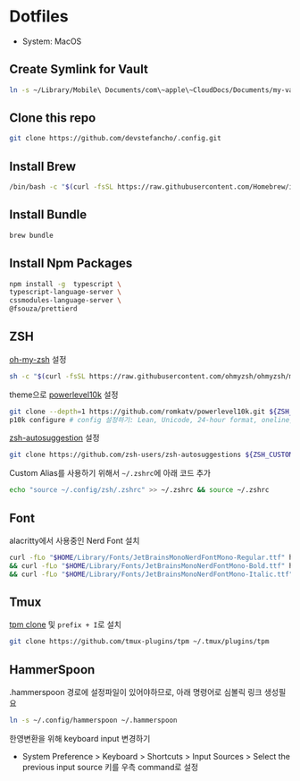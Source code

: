 # Dotfiles

- System: MacOS

## Create Symlink for Vault

```bash
ln -s ~/Library/Mobile\ Documents/com\~apple\~CloudDocs/Documents/my-vault ~/Vault
```

## Clone this repo
```bash
git clone https://github.com/devstefancho/.config.git
```

## Install Brew
```bash
/bin/bash -c "$(curl -fsSL https://raw.githubusercontent.com/Homebrew/install/HEAD/install.sh)"
```

## Install Bundle
```bash
brew bundle
```

## Install Npm Packages
```bash
npm install -g  typescript \
typescript-language-server \
cssmodules-language-server \
@fsouza/prettierd
```

## ZSH
[oh-my-zsh](https://github.com/ohmyzsh/ohmyzsh#basic-installation) 설정
```bash
sh -c "$(curl -fsSL https://raw.githubusercontent.com/ohmyzsh/ohmyzsh/master/tools/install.sh)"
```

theme으로 [powerlevel10k](https://github.com/romkatv/powerlevel10k#oh-my-zsh) 설정
```bash
git clone --depth=1 https://github.com/romkatv/powerlevel10k.git ${ZSH_CUSTOM:-$HOME/.oh-my-zsh/custom}/themes/powerlevel10k
p10k configure # config 설정하기: Lean, Unicode, 24-hour format, oneline, compact, few icons, concise, transient yes, Verbose
```

[zsh-autosuggestion](https://github.com/zsh-users/zsh-autosuggestions/blob/master/INSTALL.md#oh-my-zsh) 설정
```bash
git clone https://github.com/zsh-users/zsh-autosuggestions ${ZSH_CUSTOM:-~/.oh-my-zsh/custom}/plugins/zsh-autosuggestions
```

Custom Alias를 사용하기 위해서 `~/.zshrc`에 아래 코드 추가
```bash
echo "source ~/.config/zsh/.zshrc" >> ~/.zshrc && source ~/.zshrc
```

## Font
alacritty에서 사용중인 Nerd Font 설치
```bash
curl -fLo "$HOME/Library/Fonts/JetBrainsMonoNerdFontMono-Regular.ttf" https://github.com/ryanoasis/nerd-fonts/raw/master/patched-fonts/JetBrainsMono/Ligatures/Regular/JetBrainsMonoNerdFontMono-Regular.ttf \
&& curl -fLo "$HOME/Library/Fonts/JetBrainsMonoNerdFontMono-Bold.ttf" https://github.com/ryanoasis/nerd-fonts/raw/master/patched-fonts/JetBrainsMono/Ligatures/Bold/JetBrainsMonoNerdFontMono-Bold.ttf \
&& curl -fLo "$HOME/Library/Fonts/JetBrainsMonoNerdFontMono-Italic.ttf" https://github.com/ryanoasis/nerd-fonts/raw/master/patched-fonts/JetBrainsMono/Ligatures/Italic/JetBrainsMonoNerdFontMono-Italic.ttf
```

## Tmux
[tpm clone](https://github.com/tmux-plugins/tpm#installation) 및 `prefix + I`로 설치
```bash
git clone https://github.com/tmux-plugins/tpm ~/.tmux/plugins/tpm
```

## HammerSpoon
.hammerspoon 경로에 설정파일이 있어야하므로, 아래 명령어로 심볼릭 링크 생성필요
```bash
ln -s ~/.config/hammerspoon ~/.hammerspoon
```

한영변환을 위해 keyboard input 변경하기
- System Preference > Keyboard > Shortcuts > Input Sources > Select the previous input source 키를 우측 command로 설정

